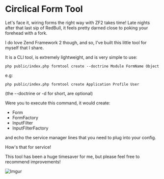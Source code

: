 # Circlical Form Tool

Let's face it, wiring forms the right way with ZF2 takes time!  Late nights after that last sip of RedBull, it feels pretty darned close to poking your forehead with a fork.

I do love Zend Framework 2 though, and so, I've built this little tool for myself that I share.

It is a CLI tool, is extremely lightweight, and is very simple to use:

```
php public/index.php formtool create --doctrine Module FormName Object
```

e.g:

```
php public/index.php formtool create Application Profile User
```

(the --doctrine or -d for short, are optional)

Were you to execute this command, it would create:

* Form
* FormFactory
* InputFilter
* InputFilterFactory

and echo the service manager lines that you need to plug into your config.

How's that for service!

This tool has been a huge timesaver for me, but please feel free to recommend improvements!

![Imgur](http://i.imgur.com/42e0qY8.png)